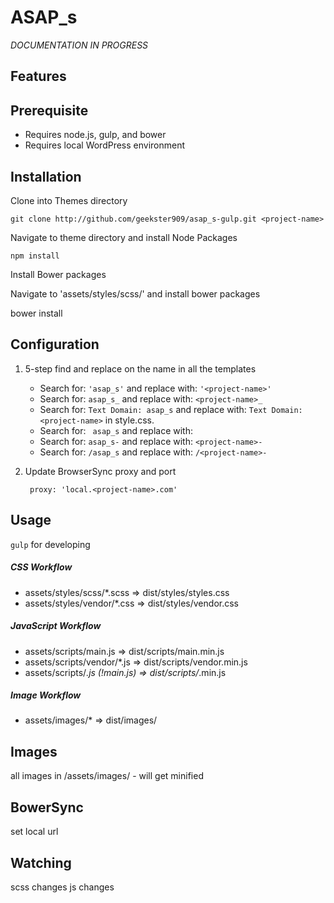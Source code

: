 # ASAP_s 

*DOCUMENTATION IN PROGRESS*

## Features

## Prerequisite
* Requires node.js, gulp, and bower
* Requires local WordPress environment

## Installation
Clone into Themes directory

    git clone http://github.com/geekster909/asap_s-gulp.git <project-name>

Navigate to theme directory and install Node Packages

    npm install

Install Bower packages

Navigate to 'assets/styles/scss/' and install bower packages

bower install


## Configuration
1. 5-step find and replace on the name in all the templates
    * Search for: `'asap_s'` and replace with: `'<project-name>'`
    * Search for: `asap_s_` and replace with: `<project-name>_`
    * Search for: `Text Domain: asap_s` and replace with: `Text Domain: <project-name>` in style.css.
    * Search for: <code>&nbsp;asap_s</code> and replace with: <code>&nbsp;<project-name></code>
    * Search for: `asap_s-` and replace with: `<project-name>-`
    * Search for: `/asap_s` and replace with: `/<project-name>-`
2. Update BrowserSync proxy and port
    
        proxy: 'local.<project-name>.com'
    
    
## Usage

`gulp` for developing


##### CSS Workflow
* assets/styles/scss/*.scss => dist/styles/styles.css 
* assets/styles/vendor/*.css => dist/styles/vendor.css

##### JavaScript Workflow
* assets/scripts/main.js => dist/scripts/main.min.js
* assets/scripts/vendor/*.js => dist/scripts/vendor.min.js
* assets/scripts/*.js (!main.js) => dist/scripts/*.min.js

##### Image Workflow
* assets/images/* => dist/images/
   

## Images

all images in /assets/images/
    - will get minified
    
## BowerSync

set local url

## Watching

scss changes
js changes
